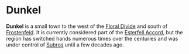 # Dunkel

**Dunkel** is a small town to the west of the [Floral Divide](../../../ch-4-esterfell-gazetteer/esterfell/lenya/floral-divide.md) and south of [Frostenfeld](../../../ch-4-esterfell-gazetteer/esterfell/lenya/frostenfeld.md). It is currently considered part of the [Esterfell Accord](index.md), but the region has switched hands numerous times over the centuries and was under control of [Subros](../subros/) until a few decades ago.
